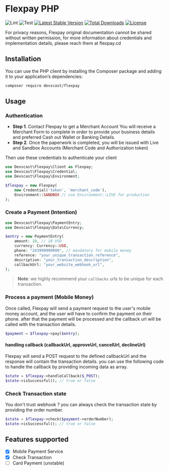 # Flexpay PHP

![Lint](https://github.com/devscast/flexpay/actions/workflows/lint.yaml/badge.svg)
![Test](https://github.com/devscast/flexpay/actions/workflows/lint.yaml/badge.svg)
[![Latest Stable Version](https://poser.pugx.org/devscast/flexpay/version)](https://packagist.org/packages/devscast/flexpay)
[![Total Downloads](https://poser.pugx.org/devscast/flexpay/downloads)](https://packagist.org/packages/devscast/flexpay)
[![License](https://poser.pugx.org/devscast/flexpay/license)](https://packagist.org/packages/devscast/flexpay)

For privacy reasons, Flexpay original documentation cannot be shared without written permission, for more information about credentials
and implementation details, please reach them at flexpay.cd

## Installation
You can use the PHP client by installing the Composer package and adding it to your application’s dependencies:

```bash
composer require devscast/flexpay
```
## Usage 

### Authentication
* **Step 1**. Contact Flexpay to get a Merchant Account
You will receive a Merchant Form to complete in order to provide your business details and preferred Cash out Wallet or Banking Details.
* **Step 2**. Once the paperwork is completed, you will be issued with Live and Sandbox Accounts (Merchant Code and Authorization token)

Then use these credentials to authenticate your client

```php
use Devscast\Flexpay\Client as Flexpay;
use Devscast\Flexpay\Credential;
use Devscast\Flexpay\Environment;

$flexpay = new Flexpay(
    new Credential('token', 'merchant_code'),
    Environment::SANDBOX // use Environment::LIVE for production
);
```

### Create a Payment (Intention)
```php
use Devscast\Flexpay\PaymentEntry;
use Devscast\Flexpay\Data\Currency;

$entry = new PaymentEntry(
    amount: 10, // 10 USD
    currency: Currency::USD,
    phone: "243999999999", // mandatory for mobile money
    reference: "your_unique_transaction_reference",
    description: "your_transaction_description",
    callbackUrl: "your_website_webhook_url",
);
```

> **Note**: we highly recommend your `callbacks` urls to be unique for each transaction. 

### Process a payment (Mobile Money)
Once called, Flexpay will send a payment request to the user's mobile money account, and the user will have to confirm the payment on their phone.
after that the payment will be processed and the callback url will be called with the transaction details.

```php
$payment = $flexpay->pay($entry);
```
#### **handling callback (callbackUrl, approveUrl, cancelUrl, declineUrl)**
Flexpay will send a POST request to the defined callbackUrl and the response will contain the transaction details.
you can use the following code to handle the callback by providing incoming data as array.

```php
$state = $flexpay->handleCallback($_POST);
$state->isSuccessful(); // true or false
````

### Check Transaction state
You don't trust webhook ? you can always check the transaction state by providing the order number.

```php
$state = $flexpay->check($payment->orderNumber);
$state->isSuccessful(); // true or false
```

## Features supported
- [x] Mobile Payment Service
- [x] Check Transaction
- [ ] Card Payment (unstable)
